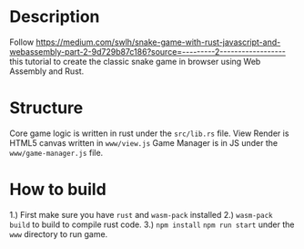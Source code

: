 # Description

Follow https://medium.com/swlh/snake-game-with-rust-javascript-and-webassembly-part-2-9d729b87c186?source=---------2------------------ this tutorial to create the classic snake game in browser using Web Assembly and Rust.

# Structure

Core game logic is written in rust under the `src/lib.rs` file.
View Render is HTML5 canvas written in `www/view.js`
Game Manager is in JS under the `www/game-manager.js` file.

# How to build

1.) First make sure you have `rust` and `wasm-pack` installed
2.) `wasm-pack build` to build to compile rust code.
3.) `npm install` `npm run start` under the `www` directory to run game.
